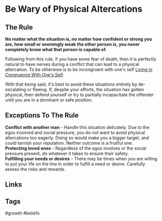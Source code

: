 # Be Wary of Physical Altercations

## The Rule
**No matter what the situation is, no matter how confident or strong you are, how small or seemingly weak the other person is, you never completely know what that person is capable of.**  

Following from this rule, if you have some fear of death, then it is perfectly natural to have nerves during a conflict that can lead to a physical altercation. To be otherwise is to be incongruent with one's self [Living in Congruence With One's Self](https://github.com/EliotKhachi//publicZk/tree/main/202307310121).  

With that being said, it's best to avoid these situations entirely by de-escalating or fleeing. If, despite your efforts, the situation has gotten physical, then defend yourself or try to partially incapacitate the offender until you are in a dominant or safe position.  

## Exceptions To The Rule 
**Conflict with another man** - Handle this situation delicately. Due to the egos involved and social pressure, you do not want to avoid physical altercations too eagerly. Doing so would make you a bigger target, and could tarnish your reputation. Neither outcome is a fruitful one.  
**Protecting loved ones** - Regardless of the egos involves or the social pressure present, do whatever it takes to ensure their safety.  
**Fulfilling your needs or desires** - There may be times when you are willing to put your life on the line in order to fulfill a need or desire. Carefully assess the risks and rewards.  

## Links

## Tags
#growth #beliefs
